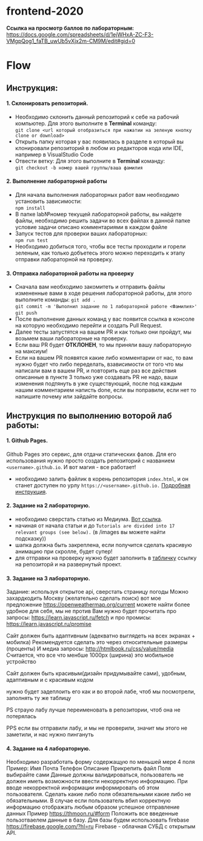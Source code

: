 # frontend-2020

**Ссылка на просмотр баллов по лабораторным:** https://docs.google.com/spreadsheets/d/1ejWHxA-ZC-F3-VMgpQog1_faTB_uwUb5vXjx2m-CM9M/edit#gid=0 

# Flow 

## Инструкция:
#### 1. Склонировать репозиторий.
-  Необходимо склонить данный репозиторий к себе на рабочий компьютер.
  Для этого выполните в **Terminal** команду:  
  `git clone <url который отобразиться при нажатии на зеленую кнопку clone or download>`
- Открыть папку которая у вас появилась в разделе в который вы клонировали репозиторий в любом из редакторов кода или IDE, например в VisualStudio Code
- Отвести ветку:
  Для этого выполните в **Terminal** команду:  
  `git checkout -b номер вашей группы/ваша фамилия`

#### 2. Выполнение лабораторной работы
- Для начала выполнения лабораторных работ вам необходимо установить зависимости:  
  `npm install`
- В папке lab№номер текущей лабораторной работы, вы найдете файлы, необходимо решить задачи во всех файлах в данной папке условие задачи описано комментариями в каждом файле
- Запуск тестов для проверки ваших лабораторных:  
  `npm run test`
- Необходимо добиться того, чтобы все тесты проходили и горели зеленым, как только добъетесь этого можно переходить к этапу отправки лабораторной на проверку.

#### 3. Отправка лабораторной работы на проверку
- Сначала вам необходимо закомитеть и отправить файлы измененные вами в ходе решения лабораторной работы, для этого выполните команды:
  `git add .`  
  `git commit -m 'Выполнил задание по 1 лабораторной работе <Фамилия>'`  
  `git push`  
- После выполнение данных команд у вас появится ссылка в консоле на которую необходимо перейти и создать Pull Request.
- Далее тесты запустятся на вашем PR и как только они пройдут, мы возьмем ваши лабораторные на проверку.
- Если ваш PR будет **ОТКЛОНЕН**, то мы приняли вашу лабораторную на максиум!
- Если на вашем PR появятся какие либо комментарии от нас, то вам нужно будет что либо переделать, взависимости от того что мы написали вам в вашем PR, и повторить еще раз все действия описанные в пункте 3 только уже создавать PR не надо, ваши изменения подтянуть в уже существующий, после под каждым нашим комментарием написть done, если вы поправили, если нет то напишите почему или зайдайте вопросы.

## Инструкция по выполнению воторой лаб работы:
#### 1. Github Pages.
Github Pages это сервис, для отдачи статических фалов.
Для его использования нужно просто создать репозиторий с названием `<username>.github.io`.
И вот магия - все работает!
- необходимо залить файлик в корень репозитория `index.html`, и он станет доступен по урлу `https://<username>.github.io.`
[Подробная инструкция](https://pages.github.com/).
#### 2. Задание на 2 лабораторную.
- необходимо сверстать статью из Медиума. [Вот ссылка](https://medium.mybridge.co/learn-javascript-from-top-50-articles-for-the-past-year-v-2019-57a26f277f47).
- начиная от начала статьи и до `Tutorials are divided into 17 relevant groups (see below).` (в /images вы можете найти подсказку))
- шапка должна быть закреплена, если получится сделать красивую анимацию при скролле, будет супер!
- для отправки на проверку нужно будет заполнить в [табличку](https://docs.google.com/spreadsheets/d/17eyaUMGS_Sl31opHd77E1FHko6_u_FvFGolfbuM8FME/edit#gid=0) ссылку на репозиторй и на развернутый проект.
  
#### 3. Задание на 3 лабораторную.
Задание: используя открытое api, сверстать страницу погоды
Можно захардкодить Москву (желательно сделать поиск)
вот мое предложение
https://openweathermap.org/current
можете найти более удобное для себя, мы не против
Вам нужно будет прочитать про запросы:
https://learn.javascript.ru/fetch
и про промисы:
https://learn.javascript.ru/promise

Сайт должен быть адаптивным (адекватно выглядеть на всех экранах + мобилка)
Рекомендуется сделать это через относительные размеры (проценты)
И медиа запросы:
http://htmlbook.ru/css/value/media
Считается, что все что менбше 1000px (ширина) это мобильное устройство

Сайт должен быть красивым(дизайн придумывайте сами), удобным, адаптивным и с красивым кодом

нужно будет задеплоить его как и во второй лабе, чтоб мы посмотрели, заполнять ту же таблицу

PS страую лабу лучше переименовать в репозитории, чтоб она не потерялась

PPS если вы отправили лабу, и мы не проверили, значит мы этого не заметили, и нас нужно пингануть


#### 4. Задание на 4 лабораторную.
Необходимо разработать форму содержащую по меньшей мере 4 поля
Пример: Имя Почта Телефон Описание Прикрепить файл
Поля выбирайте сами
Данные должны валидироваться, пользователь не должен иметь возможности ввести некорректную информацию. При вводе некорректной информации информировать об этом пользователя. 
Сделать какие либо поля обязательными какие либо не обязательными.
В случае если пользователь вбил корректную информацию отображать любым образом успешное отправление данных
Пример 
https://thmoon.ru/#form
Положить все введенные пользотваелем данные в базу. Для базы будем использовать firebase 
https://firebase.google.com/?hl=ru
Firebase - облачная СУБД с открытым API.



